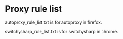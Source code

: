 Proxy rule list
======================
autoproxy_rule_list.txt is for autoproxy in firefox.

switchysharp_rule_list.txt is for switchysharp in chrome.
